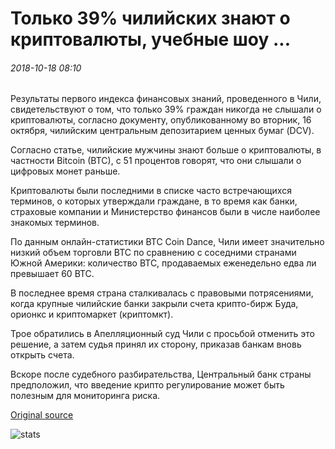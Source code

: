 # Только 39% чилийских знают о криптовалюты, учебные шоу ...

###### 2018-10-18 08:10

Результаты первого индекса финансовых знаний, проведенного в Чили, свидетельствуют о том, что только 39% граждан никогда не слышали о криптовалюты, согласно документу, опубликованному во вторник, 16 октября, чилийским центральным депозитарием ценных бумаг (DCV).

Согласно статье, чилийские мужчины знают больше о криптовалюты, в частности Bitcoin (BTC), с 51 процентов говорят, что они слышали о цифровых монет раньше.

Криптовалюты были последними в списке часто встречающихся терминов, о которых утверждали граждане, в то время как банки, страховые компании и Министерство финансов были в числе наиболее знакомых терминов.

По данным онлайн-статистики BTC Coin Dance, Чили имеет значительно низкий объем торговли BTC по сравнению с соседними странами Южной Америки: количество BTC, продаваемых еженедельно едва ли превышает 60 BTC.

В последнее время страна сталкивалась с правовыми потрясениями, когда крупные чилийские банки закрыли счета крипто-бирж Буда, орионкс и криптомаркет (криптомкт).

Трое обратились в Апелляционный суд Чили с просьбой отменить это решение, а затем судья принял их сторону, приказав банкам вновь открыть счета.

Вскоре после судебного разбирательства, Центральный банк страны предположил, что введение крипто регулирование может быть полезным для мониторинга риска.

[Original source](https://cointelegraph.com/news/only-39-percent-of-chileans-are-aware-of-cryptocurrencies-study-shows)

![stats](https://c.statcounter.com/11760860/0/a89fa40b/1/ "stats")